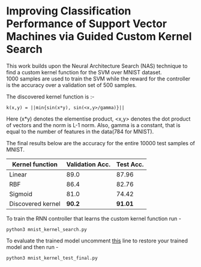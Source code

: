 # Improving Classification Performance of Support Vector Machines via Guided Custom Kernel Search
This work builds upon the Neural Architecture Search (NAS) technique to find a custom kernel function for the SVM over MNIST dataset.  
1000 samples are used to train the SVM while the reward for the controller is the accuracy over a validation set of 500 samples.  

The discovered kernel function is :-
```
k(x,y) = ||min{sin(x*y), sin(<x,y>/gamma)}|| 
```
Here (x*y) denotes the elementise product, <x,y> denotes the dot product of vectors and the norm is L-1 norm. Also, gamma is a constant, that is equal to the number of features in the data(784 for MNIST).

The final results below are the accuracy for the entire 10000 test samples of MNIST.  

|  Kernel function |   Validation Acc.   |  Test Acc.    |
|------------|----------|----------|
|     Linear    |  89.0    |   87.96   |
|     RBF   |  86.4  |  82.76   |
|     Sigmoid   |  81.0 |   74.42  |
|  Discovered kernel | **90.2** | **91.01** |


To train the RNN controller that learns the custom kernel function run - 
```
python3 mnist_kernel_search.py
```

To evaluate the trained model uncomment [this](https://github.com/neuralCollab/Custom-SVM-kernel/blob/master/mnist_kernel_test_final.py#L295) line to restore your trained model and then run - 

```
python3 mnist_kernel_test_final.py
```

